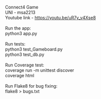 Connect4 Game </br>
UNI - msa2213 </br>
Youtube link - https://youtu.be/uR7y_v4Xse8 </br>
</br>
Run the app: </br>
python3 app.py </br>
</br>
Run tests: </br>
python3 test_Gameboard.py </br>
python3 test_db.py </br>
</br>
Run Coverage test: </br>
coverage run -m unittest discover </br>
coverage html </br>
</br>
Run Flake8 for bug fixing: </br>
flake8 > bugs.txt
